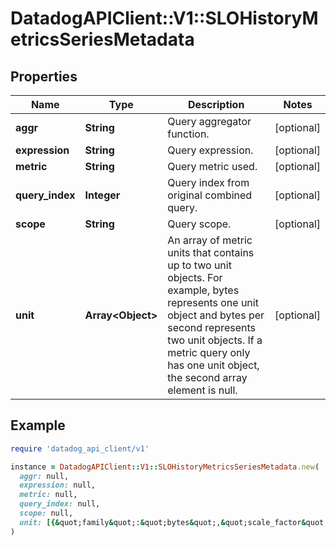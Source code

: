 # DatadogAPIClient::V1::SLOHistoryMetricsSeriesMetadata

## Properties

| Name | Type | Description | Notes |
| ---- | ---- | ----------- | ----- |
| **aggr** | **String** | Query aggregator function. | [optional] |
| **expression** | **String** | Query expression. | [optional] |
| **metric** | **String** | Query metric used. | [optional] |
| **query_index** | **Integer** | Query index from original combined query. | [optional] |
| **scope** | **String** | Query scope. | [optional] |
| **unit** | **Array&lt;Object&gt;** | An array of metric units that contains up to two unit objects. For example, bytes represents one unit object and bytes per second represents two unit objects. If a metric query only has one unit object, the second array element is null. | [optional] |

## Example

```ruby
require 'datadog_api_client/v1'

instance = DatadogAPIClient::V1::SLOHistoryMetricsSeriesMetadata.new(
  aggr: null,
  expression: null,
  metric: null,
  query_index: null,
  scope: null,
  unit: [{&quot;family&quot;:&quot;bytes&quot;,&quot;scale_factor&quot;:1.0,&quot;name&quot;:&quot;byte&quot;,&quot;short_name&quot;:&quot;B&quot;,&quot;plural&quot;:&quot;bytes&quot;,&quot;id&quot;:2},null]
)
```

